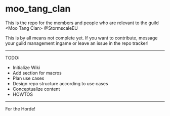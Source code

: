 # moo_tang_clan
This is the repo for the members and people who are relevant to the guild &lt;Moo Tang Clan> @StormscaleEU

This is by all means not complete yet. If you want to contribute, message your guild management ingame or leave an issue in the repo tracker!

***

TODO: 

* Initialize Wiki
* Add section for macros
* Plan use cases
* Design repo structure according to use cases
* Conceptualize content
* HOWTOS

***

For the Horde!
